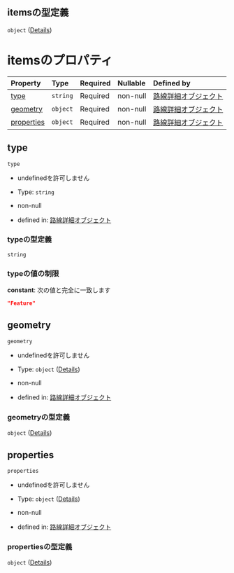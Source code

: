 ## itemsの型定義

`object` ([Details](line_detail-properties-路線ポリライン-properties-features-items.md))

# itemsのプロパティ

| Property                  | Type     | Required | Nullable | Defined by                                                                                                                                                                            |
| :------------------------ | :------- | :------- | :------- | :------------------------------------------------------------------------------------------------------------------------------------------------------------------------------------ |
| [type](#type)             | `string` | Required | non-null | [路線詳細オブジェクト](line_detail-properties-路線ポリライン-properties-features-items-properties-type.md "undefined#/properties/polyline_list/properties/features/items/properties/type")             |
| [geometry](#geometry)     | `object` | Required | non-null | [路線詳細オブジェクト](line_detail-properties-路線ポリライン-properties-features-items-properties-geometry.md "undefined#/properties/polyline_list/properties/features/items/properties/geometry")     |
| [properties](#properties) | `object` | Required | non-null | [路線詳細オブジェクト](line_detail-properties-路線ポリライン-properties-features-items-properties-properties.md "undefined#/properties/polyline_list/properties/features/items/properties/properties") |

## type



`type`

*   undefinedを許可しません

*   Type: `string`

*   non-null

*   defined in: [路線詳細オブジェクト](line_detail-properties-路線ポリライン-properties-features-items-properties-type.md "undefined#/properties/polyline_list/properties/features/items/properties/type")

### typeの型定義

`string`

### typeの値の制限

**constant**: 次の値と完全に一致します

```json
"Feature"
```

## geometry



`geometry`

*   undefinedを許可しません

*   Type: `object` ([Details](line_detail-properties-路線ポリライン-properties-features-items-properties-geometry.md))

*   non-null

*   defined in: [路線詳細オブジェクト](line_detail-properties-路線ポリライン-properties-features-items-properties-geometry.md "undefined#/properties/polyline_list/properties/features/items/properties/geometry")

### geometryの型定義

`object` ([Details](line_detail-properties-路線ポリライン-properties-features-items-properties-geometry.md))

## properties



`properties`

*   undefinedを許可しません

*   Type: `object` ([Details](line_detail-properties-路線ポリライン-properties-features-items-properties-properties.md))

*   non-null

*   defined in: [路線詳細オブジェクト](line_detail-properties-路線ポリライン-properties-features-items-properties-properties.md "undefined#/properties/polyline_list/properties/features/items/properties/properties")

### propertiesの型定義

`object` ([Details](line_detail-properties-路線ポリライン-properties-features-items-properties-properties.md))
